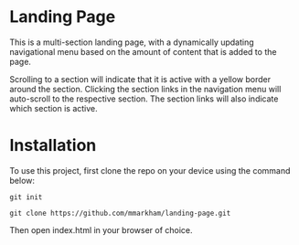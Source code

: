 # Landing Page
This is a multi-section landing page, with a dynamically updating navigational menu based on the amount of content that is added to the page.

Scrolling to a section will indicate that it is active with a yellow border around the section. Clicking the section links in the navigation menu will auto-scroll to the respective section. The section links will also indicate which section is active.

# Installation
To use this project, first clone the repo on your device using the command below:

```git init```

```git clone https://github.com/mmarkham/landing-page.git```

Then open index.html in your browser of choice.

